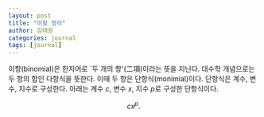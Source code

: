 ```yaml
---
layout: post
title: "이항 정리"
author: 김태원
categories: journal
tags: [journal]
---
```


이항(binomial)은 한자어로 `두 개의 항'(二項)이라는 뜻을 지닌다.
대수학 개념으로는 두 항의 합인 다항식을 뜻한다.
이때 두 항은 단항식(monimial)이다. 
단항식은 계수, 변수, 지수로 구성한다.
아래는 계수 $c$, 변수 $x$, 지수 $p$로 구성한 단항식이다.

$$
cx^p.
$$
